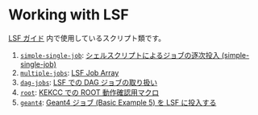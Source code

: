 # Working with LSF

[LSF ガイド](https://wiki.kek.jp/pages/viewpage.action?pageId=220889599) 内で使用しているスクリプト類です。

1. [`simple-single-job`](simple-single-job): [シェルスクリプトによるジョブの逐次投入 (simple-single-job)](https://wiki.kek.jp/pages/viewpage.action?pageId=298123665#WorkingwithLSF(SS2023)-%E3%82%B7%E3%82%A7%E3%83%AB%E3%82%B9%E3%82%AF%E3%83%AA%E3%83%97%E3%83%88%E3%81%AB%E3%82%88%E3%82%8B%E3%82%B8%E3%83%A7%E3%83%96%E3%81%AE%E9%80%90%E6%AC%A1%E6%8A%95%E5%85%A5(simple-single-job))
2. [`multiple-jobs`](multiple-jobs): [LSF Job Array](https://wiki.kek.jp/pages/viewpage.action?pageId=298123665#WorkingwithLSF(SS2023)-%E3%82%A2%E3%83%AC%E3%82%A4%E3%82%B8%E3%83%A7%E3%83%96(multiple-jobs))
3. [`dag-jobs`](dag-jobs): [LSF での DAG ジョブの取り扱い](https://wiki.kek.jp/pages/viewpage.action?pageId=298123665#WorkingwithLSF(SS2023)-DAG(dag-jobs))
4. [`root`](root): [KEKCC での ROOT 動作確認用マクロ](https://wiki.kek.jp/pages/viewpage.action?pageId=298123665#WorkingwithLSF(SS2023)-ROOT)
5. [`geant4`](geant4): [Geant4 ジョブ (Basic Example 5) を LSF に投入する](https://wiki.kek.jp/pages/viewpage.action?pageId=220889599#WorkingwithLSF(SS2023)-Geant4%E3%82%B8%E3%83%A7%E3%83%96%E3%82%92LSF%E3%81%AB%E6%8A%95%E5%85%A5%E3%81%99%E3%82%8B(geant4))

